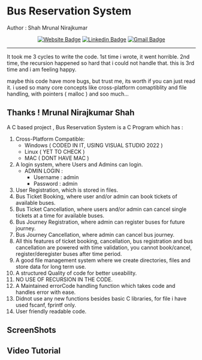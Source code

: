 # Bus Reservation System

  Author : Shah Mrunal Nirajkumar
  <div align="center">

  [![Website Badge](https://img.shields.io/badge/-mrunalnshah-47CCCC?style=flat&logo=Google-Chrome&logoColor=white&link=https://verma-anushka.github.io/anushkaverma/)](https://mrunalnshah.github.io) 
  [![Linkedin Badge](https://img.shields.io/badge/-mrunalnshah-blue?style=flat-square&logo=Linkedin&logoColor=white&link=https://www.linkedin.com/in/anushkaverma/)](https://www.linkedin.com/in/mrunalnshah/) 
  [![Gmail Badge](https://img.shields.io/badge/-mrunalnshah-c14438?style=flat-square&logo=Gmail&logoColor=white&link=mailto:mrunalnshah2883@gmail.com)](mailto:mrunalnshah2883@gmail.com)

   </div>
   
---
It took me 3 cycles to write the code. 1st time i wrote, it went horrible. 2nd time, the recursion happened so hard that i could not handle that. this is 3rd time and i am feeling happy.

maybe this code have more bugs, but trust me, its worth if you can just read it. i used so many core concepts like cross-platform comaptiblity and file handling, with pointers ( malloc ) and soo much...

Thanks !
Mrunal Nirajkumar Shah
---


A C based project ,
Bus Reservation System is a C Program which has :
  1. Cross-Platform Compatible:
      * Windows ( CODED IN IT, USING VISUAL STUDIO 2022 )
      * Linux   ( YET TO CHECK )
      * MAC     ( DONT HAVE MAC )
  2. A login system, where Users and Admins can login.
      * ADMIN LOGIN :
          * Username : admin
          * Password : admin
  3. User Registration, which is stored in files.
  4. Bus Ticket Booking, where user and/or admin can book tickets of available buses.
  5. Bus Ticket Cancellation, where users and/or admin can cancel single tickets at a time for available buses.
  6. Bus Journey Registration, where admin can register buses for future journey.
  7. Bus Journey Cancellation, where admin can cancel bus journey.
  8. All this features of ticket booking, cancellation, bus registration and bus cancellation are powered with time validation, you cannot book/cancel, register/deregister buses after time period.
  9. A good file management system where we create directories, files and store data for long term use.
  10. A structured Quality of code for better useability.
  11. NO USE OF RECURSION IN THE CODE.
  12. A Maintained errorCode handling function which takes code and handles error with ease.
  13. Didnot use any new functions besides basic C libraries, for file i have used fscanf, fprintf only.
  14. User friendly readable code.

## ScreenShots

## Video Tutorial

